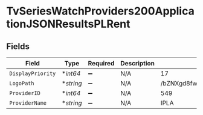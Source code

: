 # TvSeriesWatchProviders200ApplicationJSONResultsPLRent


## Fields

| Field                            | Type                             | Required                         | Description                      | Example                          |
| -------------------------------- | -------------------------------- | -------------------------------- | -------------------------------- | -------------------------------- |
| `DisplayPriority`                | **int64*                         | :heavy_minus_sign:               | N/A                              | 17                               |
| `LogoPath`                       | **string*                        | :heavy_minus_sign:               | N/A                              | /bZNXgd8fwVTD68aAGlElkpAtu7b.jpg |
| `ProviderID`                     | **int64*                         | :heavy_minus_sign:               | N/A                              | 549                              |
| `ProviderName`                   | **string*                        | :heavy_minus_sign:               | N/A                              | IPLA                             |